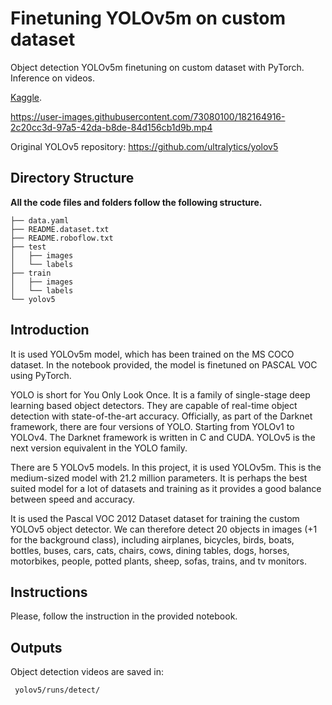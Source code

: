 # Finetuning YOLOv5m on custom dataset
Object detection YOLOv5m finetuning on custom dataset with PyTorch. Inference on videos.

<a href="https://www.kaggle.com/datasets/mbkinaci/fruit-images-for-object-detection" target="_blank">Kaggle</a>.

https://user-images.githubusercontent.com/73080100/182164916-2c20cc3d-97a5-42da-b8de-84d156cb1d9b.mp4


Original YOLOv5 repository:
https://github.com/ultralytics/yolov5

## Directory Structure

**All the code files and folders follow the following structure.**

```
├── data.yaml
├── README.dataset.txt
├── README.roboflow.txt
├── test
│   ├── images
│   └── labels
├── train
│   ├── images
│   └── labels
└── yolov5
```

## Introduction

It is used YOLOv5m model, which has been trained on the MS COCO dataset. In the notebook provided, the model is finetuned on PASCAL VOC using PyTorch. 

YOLO is short for You Only Look Once. It is a family of single-stage deep learning based object detectors. They are capable of real-time object detection with state-of-the-art accuracy. Officially, as part of the Darknet framework, there are four versions of YOLO. Starting from YOLOv1 to YOLOv4. The Darknet framework is written in C and CUDA. YOLOv5 is the next version equivalent in the YOLO family. 

There are 5 YOLOv5 models. In this project, it is used YOLOv5m. This is the medium-sized model with 21.2 million parameters. It is perhaps the best suited model for a lot of datasets and training as it provides a good balance between speed and accuracy.

It is used the Pascal VOC 2012 Dataset dataset for training the custom YOLOv5 object detector. We can therefore detect 20 objects in images (+1 for the background class), including airplanes, bicycles, birds, boats, bottles, buses, cars, cats, chairs, cows, dining tables, dogs, horses, motorbikes, people, potted plants, sheep, sofas, trains, and tv monitors.


## Instructions

Please, follow the instruction in the provided notebook.


## Outputs

Object detection videos are saved in:
```
 yolov5/runs/detect/
 ```
